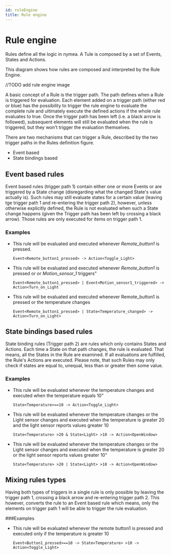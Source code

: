 ```yaml
---
id: ruleEngine
title: Rule engine
---
```


# Rule engine

Rules define all the logic in nymea. A Tule is composed by a set of Events, States and Actions.

This diagram shows how rules are composed and interpreted by the Rule Engine.

//TODO add rule engine image

A basic concept of a Rule is the trigger path. The path defines when a Rule is triggered for evaluation. 
Each element added on a trigger path (either red or blue) has the possibility to trigger the rule engine 
to evaluate the complete rule and ultimately execute the defined actions if the whole rule evaluates to true. 
Once the trigger path has been left (i.e. a black arrow is followed), subsequent elements will still be evaluated when the rule is triggered, 
but they won't trigger the evaluation themselves.

There are two mechanisms that can trigger a Rule, described by the two trigger paths in the Rules definition figure.

* Event based
* State bindings based

## Event based rules

Event based rules (trigger path 1) contain either one or more Events or are triggered by a State change (disregarding what the changed State's value actually is). 
Such rules may still evaluate states for a certain value (leaving tge trigger path 1 and re-entering the trigger path 2), however, unless otherwise explicitly defined, 
the Rule is not evaluated when such a State change happens (given the Trigger path has been left by crossing a black arrow). 
Those rules are only executed for items on trigger path 1.

### Examples

* This rule will be evaluated and executed whenever _Remote_button1_ is pressed.

    `Event<Remote_button1_pressed> -> Action<Toggle_Light>`

* This rule will be evaluated and executed whenever _Remote_button1_ is pressed or or _Motion_sensor_1_ triggers"

    `Event<Remote_button1_pressed> | Event<Motion_sensor1_triggered> -> Action<Turn_on_Light`

* This rule will be evaluated and executed whenever Remote_button1 is pressed or the temperature changes

    `Event<Remote_button1_pressed> | State<Temperature_changed> -> Action<Turn_on_Light>`

## State bindings based rules

State binding rules (Trigger path 2) are rules which only contains States and Actions. Each time a State on that path changes, the rule is evaluated. That means, all the States in the Rule are examined. If all evaluations are fulfilled, the Rule's Actions are executed. Please note, that such Rules may only check if states are equal to, unequal, less than or greater then some value.

### Examples

* This rule will be evaluated whenever the temperature changes and executed when the temperature equals 10"

    `State<Temperature>==10 -> Action<Toggle_Light>`

* This rule will be evaluated whenever the temperature changes or the Light sensor changes and executed when the temperature is greater 20 
and the light sensor reports values greater 10
 
    `State<Temperature> >20 & State<Light> >10 -> Action<OpenWindow>`

* This rule will be evaluated whenever the temperature changes or the Light sensor changes and executed when the temperature is greater 20 or the light sensor reports values greater 10"
  
    `State<Temperature> >20 | State<Light> >10 -> Action<OpenWindow>`

## Mixing rules types

Having both types of triggers in a single rule is only possible by leaving the trigger path 1, crossing a black arrow and re-entering trigger path 2. 
This however, converts the rule to an Event based rule which means, only the elements on trigger path 1 will be able to trigger the rule evaluation.

###Examples

* This rule will be evaluated whenever the remote button1 is pressed and executed only if the temperature is greater 10

    `Event<Button1_pressed>==10 -> State<Temperature> >10 -> Action<Toggle_Light>`

